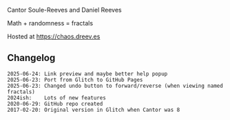 Cantor Soule-Reeves and Daniel Reeves

Math + randomness = fractals

Hosted at https://chaos.dreev.es

## Changelog

```
2025-06-24: Link preview and maybe better help popup
2025-06-23: Port from Glitch to GitHub Pages
2025-06-23: Changed undo button to forward/reverse (when viewing named fractals)
2024ish:    Lots of new features
2020-06-29: GitHub repo created
2017-02-20: Original version in Glitch when Cantor was 8
```
